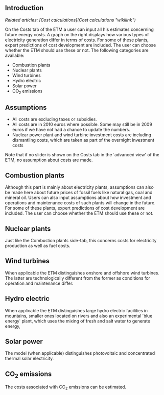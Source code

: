 Introduction
------------

*Related articles: [Cost calculations](Cost calculations "wikilink")*

On the Costs tab of the ETM a user can input all his estimates concerning future energy costs. A graph on the right displays how various types of electricity generation differ in terms of costs. For some of these plants, expert predictions of cost development are included. The user can choose whether the ETM should use these or not. The following categories are available:

-   Combustion plants
-   Nuclear plants
-   Wind turbines
-   Hydro electric
-   Solar power
-   CO<sub>2</sub> emissions

Assumptions
-----------

-   All costs are excluding taxes or subsidies.
-   All costs are in 2010 euros where possible. Some may still be in 2009 euros if we have not had a chance to update the numbers.
-   Nuclear power plant and wind turbine investment costs are including dismantling costs, which are taken as part of the overnight investment costs

Note that if no slider is shown on the Costs tab in the 'advanced view' of the ETM, no assumption about costs are made.

Combustion plants
-----------------

Although this part is mainly about electricity plants, assumptions can also be made here about future prices of fossil fuels like natural gas, coal and mineral oil. Users can also input assumptions about how investment and operations and maintenance costs of such plants will change in the future. For some of these plants, expert predictions of cost development are included. The user can choose whether the ETM should use these or not.

Nuclear plants
--------------

Just like the Combustion plants side-tab, this concerns costs for electricity production as well as fuel costs.

Wind turbines
-------------

When applicable the ETM distinguishes onshore and offshore wind turbines. The latter are technologically different from the former as conditions for operation and maintenance differ.

Hydro electric
--------------

When applicable the ETM distinguishes large hydro electric facilities in mountains, smaller ones located on rivers and also an experimental 'blue energy' plant, which uses the mixing of fresh and salt water to generate energy,

Solar power
-----------

The model (when applicable) distinguishes photovoltaic and concentrated thermal solar electricity.

CO<sub>2</sub> emissions
------------------------

The costs associated with CO<sub>2</sub> emissions can be estimated.
